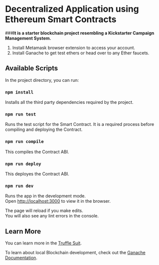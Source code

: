 # Decentralized Application using Ethereum Smart Contracts
###**It is a starter blockchain project resembling a Kickstarter Campaign Management System.**

1. Install Metamask browser extension to access your account.
2. Install Ganache to get test ethers or head over to any Ether faucets.


## Available Scripts

In the project directory, you can run:

### `npm install`

Installs all the third party dependencies required by the project.

### `npm run test`

Runs the test script for the Smart Contract. It is a required process before compiling and deploying the Contract.

### `npm run compile`

This compiles the Contract ABI.

### `npm run deploy`

This deployes the Contract ABI.

### `npm run dev`

Runs the app in the development mode.\
Open [http://localhost:3000](http://localhost:3000) to view it in the browser.

The page will reload if you make edits.\
You will also see any lint errors in the console.

## Learn More

You can learn more in the [Truffle Suit](https://www.trufflesuite.com/docs/truffle/overview).

To learn about local Blockchain development, check out the [Ganache Documentation](https://www.trufflesuite.com/docs/ganache/overview).
